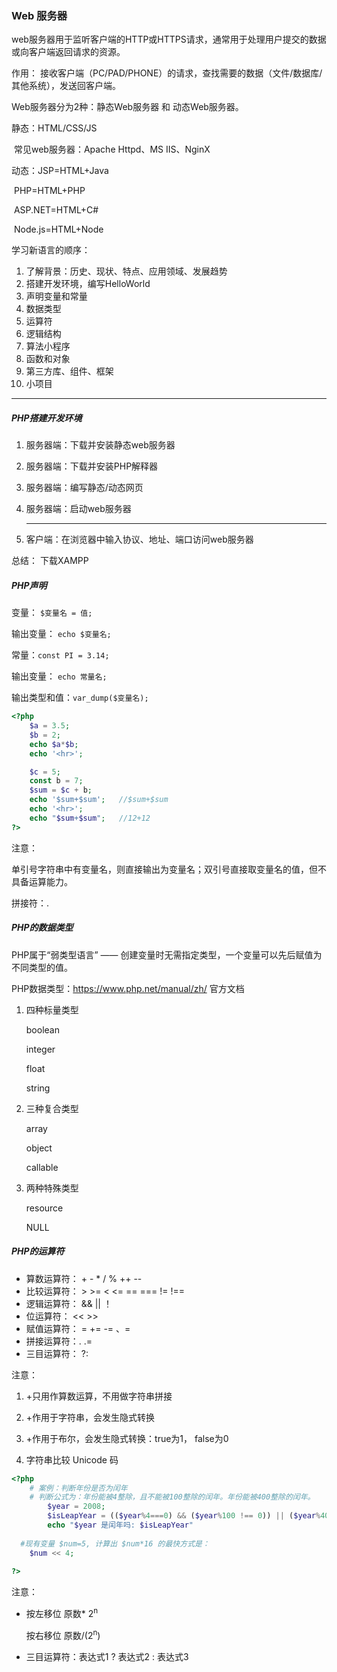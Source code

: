 ### Web 服务器

web服务器用于监听客户端的HTTP或HTTPS请求，通常用于处理用户提交的数据或向客户端返回请求的资源。 

作用： 接收客户端（PC/PAD/PHONE）的请求，查找需要的数据（文件/数据库/其他系统），发送回客户端。

Web服务器分为2种：静态Web服务器 和 动态Web服务器。

静态：HTML/CSS/JS

​			常见web服务器：Apache Httpd、MS IIS、NginX

动态：JSP=HTML+Java

​			PHP=HTML+PHP

​			ASP.NET=HTML+C#

​			Node.js=HTML+Node



学习新语言的顺序：

1. 了解背景：历史、现状、特点、应用领域、发展趋势
2. 搭建开发环境，编写HelloWorld
3. 声明变量和常量
4. 数据类型
5. 运算符
6. 逻辑结构
7. 算法小程序
8. 函数和对象
9. 第三方库、组件、框架
10. 小项目

<hr>

##### PHP搭建开发环境

1. 服务器端：下载并安装静态web服务器

2. 服务器端：下载并安装PHP解释器

3. 服务器端：编写静态/动态网页

4. 服务器端：启动web服务器

   <hr>

5. 客户端：在浏览器中输入协议、地址、端口访问web服务器

总结： 下载XAMPP



#####	PHP声明

变量： `$变量名 = 值;`

输出变量： `echo $变量名;`

常量：`const PI = 3.14;`

输出变量： `echo 常量名;`

输出类型和值：`var_dump($变量名);`

```php
<?php
	$a = 3.5;
	$b = 2;
	echo $a*$b;
	echo '<hr>';

	$c = 5;
	const b = 7;
	$sum = $c + b;
	echo '$sum+$sum';   //$sum+$sum
	echo '<hr>';
	echo "$sum+$sum"; 	//12+12
?>
```

注意： 

单引号字符串中有变量名，则直接输出为变量名；双引号直接取变量名的值，但不具备运算能力。

拼接符：.



##### PHP的数据类型

PHP属于“弱类型语言” —— 创建变量时无需指定类型，一个变量可以先后赋值为不同类型的值。

PHP数据类型：https://www.php.net/manual/zh/ 官方文档

1. 四种标量类型

   boolean

   integer

   float

   string

   

2. 三种复合类型

   array

   object

   callable

   

3. 两种特殊类型

   resource

   NULL



##### PHP的运算符

- 算数运算符： +   -   *   /    %   ++   --
- 比较运算符： >   >=    <    <=    ==  ===  !=  !==
- 逻辑运算符： &&   ||   ！
- 位运算符： <<    >>
- 赋值运算符： =       +=   -=   、=
- 拼接运算符：.    .=
- 三目运算符： ?:



注意：

1. +只用作算数运算，不用做字符串拼接

2. +作用于字符串，会发生隐式转换

3. +作用于布尔，会发生隐式转换：true为1， false为0

4. 字符串比较 Unicode 码

   

```php
<?php
	# 案例：判断年份是否为闰年
	# 判断公式为：年份能被4整除，且不能被100整除的闰年。年份能被400整除的闰年。
		$year = 2008;
		$isLeapYear = (($year%4===0) && ($year%100 !== 0)) || ($year%400===0);
		echo "$year 是闰年吗: $isLeapYear"
    
  #现有变量 $num=5, 计算出 $num*16 的最快方式是：
    $num << 4;
	
?>
```

注意：

- 按左移位 原数* 2<sup>n</sup>

  按右移位  原数/(2<sup>n</sup>)

- 三目运算符：表达式1 ? 表达式2 : 表达式3